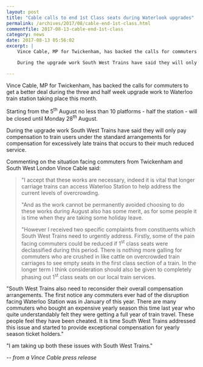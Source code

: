 ```yaml
---
layout: post
title: "Cable calls to end 1st Class seats during Waterlook upgrades"
permalink: /archives/2017/08/cable-end-1st-class.html
commentfile: 2017-08-13-cable-end-1st-class
category: news
date: 2017-08-13 05:56:02
excerpt: |
    Vince Cable, MP for Twickenham, has backed the calls for commuters to get a better deal during the three and half week upgrade work to Waterloo train station taking place this month.

    During the upgrade work South West Trains have said they will only pay compensation to train users under the standard arrangements for compensation for excessively late trains that occurs to their much reduced service.

---
```


Vince Cable, MP for Twickenham, has backed the calls for commuters to get a better deal during the three and half week upgrade work to Waterloo train station taking place this month.

Starting from the 5<sup>th</sup> August no less than 10 platforms - half the station - will be closed until Monday 28<sup>th</sup> August.

During the upgrade work South West Trains have said they will only pay compensation to train users under the standard arrangements for compensation for excessively late trains that occurs to their much reduced service.

Commenting on the situation facing commuters from Twickenham and South West London Vince Cable said:

> "I accept that these works are necessary, indeed it is vital that longer carriage trains can access Waterloo Station to help address the current levels of overcrowding.
> 
>  "And as the work cannot be permanently avoided choosing to do these works during August also has some merit, as for some people it is time when they are taking some holiday leave.
> 
> "However I received two specific complaints from constituents which South West Trains need to urgently address. Firstly, some of the pain facing commuters could be reduced if 1<sup>st</sup> class seats were declassified during this period. There is nothing more galling for commuters who are crushed in like cattle on overcrowded train carriages to see empty seats in the first class section of a train. In the longer term I think consideration should also be given to completely phasing out 1<sup>st</sup> class seats on our local train services.

"South West Trains also need to reconsider their overall compensation arrangements. The first notice any commuters ever had of the disruption facing Waterloo Station was in January of this year. There are many commuters who bought an expensive yearly season this time last year who quite understandably felt they were getting a full year of train travel. These people feel they have been cheated. It is time South West Trains addressed this issue and started to provide exceptional compensation for yearly season ticket holders."

"I am taking up both these issues with South West Trains."

<cite>-- from a Vince Cable press release</cite>

